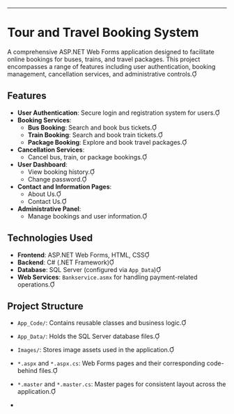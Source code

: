 ---

# Tour and Travel Booking System

A comprehensive ASP.NET Web Forms application designed to facilitate online bookings for buses, trains, and travel packages. This project encompasses a range of features including user authentication, booking management, cancellation services, and administrative controls.

## Features

- **User Authentication**: Secure login and registration system for users.
- **Booking Services**:
  - **Bus Booking**: Search and book bus tickets.
  - **Train Booking**: Search and book train tickets.
  - **Package Booking**: Explore and book travel packages.
- **Cancellation Services**:
  - Cancel bus, train, or package bookings.
- **User Dashboard**:
  - View booking history.
  - Change password.
- **Contact and Information Pages**:
  - About Us.
  - Contact Us.
- **Administrative Panel**:
  - Manage bookings and user information.

## Technologies Used

- **Frontend**: ASP.NET Web Forms, HTML, CSS
- **Backend**: C# (.NET Framework)
- **Database**: SQL Server (configured via `App_Data`)
- **Web Services**: `Bankservice.asmx` for handling payment-related operations.

## Project Structure

- `App_Code/`: Contains reusable classes and business logic.
- `App_Data/`: Holds the SQL Server database files.
- `Images/`: Stores image assets used in the application.
- `*.aspx` and `*.aspx.cs`: Web Forms pages and their corresponding code-behind files.
- `*.master` and `*.master.cs`: Master pages for consistent layout across the application.

- 
